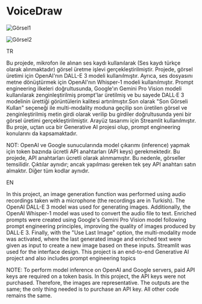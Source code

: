 # VoiceDraw

![Görsel1](https://github.com/user-attachments/assets/445f86c3-7a39-4bba-a711-a2f5a89102f8)

![Görsel2](https://github.com/user-attachments/assets/79b1df27-334f-466a-81cb-a37fddf5b9e4)

TR

Bu projede, mikrofon ile alınan ses kaydı kullanılarak (Ses kaydı türkçe olarak alınmaktadır) görsel üretme işlevi gerçekleştirilmiştir. Projede, görsel üretimi için OpenAI'nın DALL-E 3 modeli kullanılmıştır. Ayrıca, ses dosyasını metne dönüştürmek için OpenAI'nın Whisper-1 modeli kullanılmıştır. Prompt engineering ilkeleri doğrultusunda, Google'ın Gemini Pro Vision modeli kullanılarak zenginleştirilmiş prompt'lar üretilmiş ve bu sayede DALL·E 3 modelinin ürettiği görüntülerin kalitesi artırılmıştır.Son olarak "Son Görseli Kullan" seçeneği ile multi-modality moduna geçilip son üretilen görsel ve zenginleştirilmiş metin girdi olarak verilip bu girdiler doğrultusunda yeni bir görsel üretimi gerçekleştirilmiştir. Arayüz tasarımı için Streamlit kullanılmıştır. Bu proje, uçtan uca bir Generative AI projesi olup, prompt engineering konularını da kapsamaktadır.

NOT: OpenAI ve Google sunucularında model çıkarımı (inference) yapmak için token bazında ücretli API anahtarları (API keys) gerekmektedir. Bu projede, API anahtarları ücretli olarak alınmamıştır. Bu nedenle, görseller temsilidir. Çıktılar aynıdır; ancak yapılması gereken tek şey API anahtarı satın almaktır. Diğer tüm kodlar aynıdır.

EN

In this project, an image generation function was performed using audio recordings taken with a microphone (the recordings are in Turkish). The OpenAI DALL-E 3 model was used for generating images. Additionally, the OpenAI Whisper-1 model was used to convert the audio file to text. Enriched prompts were created using Google's Gemini Pro Vision model following prompt engineering principles, improving the quality of images produced by DALL·E 3. Finally, with the "Use Last Image" option, the multi-modality mode was activated, where the last generated image and enriched text were given as input to create a new image based on these inputs. Streamlit was used for the interface design. This project is an end-to-end Generative AI project and also includes prompt engineering topics

NOTE: To perform model inference on OpenAI and Google servers, paid API keys are required on a token basis. In this project, the API keys were not purchased. Therefore, the images are representative. The outputs are the same; the only thing needed is to purchase an API key. All other code remains the same.

